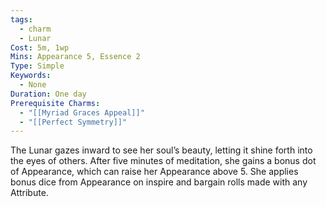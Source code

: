 ```yaml
---
tags:
  - charm
  - Lunar
Cost: 5m, 1wp
Mins: Appearance 5, Essence 2
Type: Simple
Keywords:
  - None
Duration: One day
Prerequisite Charms:
  - "[[Myriad Graces Appeal]]"
  - "[[Perfect Symmetry]]"
---
```

The Lunar gazes inward to see her soul’s beauty, letting it shine forth into the eyes of others. After five minutes of meditation, she gains a bonus dot of Appearance, which can raise her Appearance above 5. She applies bonus dice from Appearance on inspire and bargain rolls made with any Attribute.